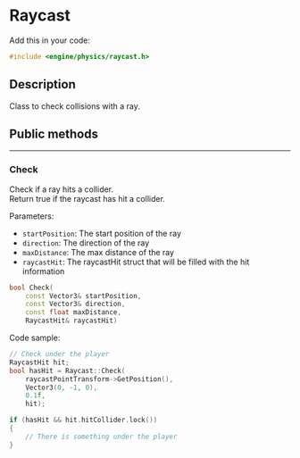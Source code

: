 # Raycast

Add this in your code:
```cpp
#include <engine/physics/raycast.h>
```

## Description

Class to check collisions with a ray.

## Public methods

---
### Check
Check if a ray hits a collider.<br>
Return true if the raycast has hit a collider.

Parameters:
- `startPosition`: The start position of the ray
- `direction`: The direction of the ray
- `maxDistance`: The max distance of the ray
- `raycastHit`: The raycastHit struct that will be filled with the hit information
```cpp
bool Check(
    const Vector3& startPosition, 
    const Vector3& direction, 
    const float maxDistance, 
    RaycastHit& raycastHit)
```
Code sample:
```cpp
// Check under the player
RaycastHit hit;
bool hasHit = Raycast::Check(
    raycastPointTransform->GetPosition(), 
    Vector3(0, -1, 0), 
    0.1f, 
    hit);

if (hasHit && hit.hitCollider.lock())
{
    // There is something under the player
}
```